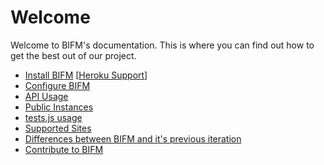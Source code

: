 # Welcome

Welcome to BIFM's documentation. This is where you can find out how to get the best out of our project.

- [Install BIFM](./INSTALL.md) [[Heroku Support](./HEORKU.md)]
- [Configure BIFM](./CONFIG.md)
- [API Usage](./API.md)
- [Public Instances](./INSTANCE.md)
- [tests.js usage](./TESTING.md)
- [Supported Sites](./SITES.md)
- [Differences between BIFM and it's previous iteration](./DIFFERENCES.md)
- [Contribute to BIFM](./CONTRIBUTING-EXT/README.md)